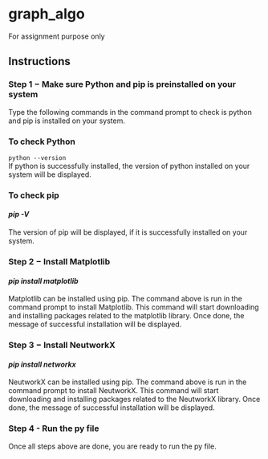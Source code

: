 # graph_algo
For assignment purpose only


## Instructions
### Step 1 − Make sure Python and pip is preinstalled on your system
Type the following commands in the command prompt to check is python and pip is installed on your system.

### To check Python
`python --version`<br/>
If python is successfully installed, the version of python installed on your system will be displayed.

### To check pip
#### _pip -V_
The version of pip will be displayed, if it is successfully installed on your system.


### Step 2 − Install Matplotlib
#### _pip install matplotlib_
Matplotlib can be installed using pip. The command above is run in the command prompt to install Matplotlib. This command will start downloading and installing packages related to the matplotlib library. Once done, the message of successful installation will be displayed.


### Step 3 − Install NeutworkX
#### _pip install networkx_
NeutworkX can be installed using pip. The command above is run in the command prompt to install NeutworkX. This command will start downloading and installing packages related to the NeutworkX library. Once done, the message of successful installation will be displayed.


### Step 4 - Run the py file
Once all steps above are done, you are ready to run the py file.
